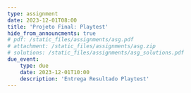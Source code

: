 ```yaml
---
type: assignment
date: 2023-12-01T08:00
title: 'Projeto Final: Playtest'
hide_from_announcments: true
# pdf: /static_files/assignments/asg.pdf
# attachment: /static_files/assignments/asg.zip
# solutions: /static_files/assignments/asg_solutions.pdf
due_event: 
    type: due
    date: 2023-12-01T10:00
    description: 'Entrega Resultado Playtest'
---
```


